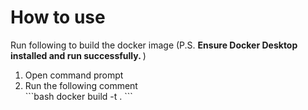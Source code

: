 # How to use

Run following to build the docker image (P.S. <b> Ensure Docker Desktop installed and run successfully. </b>) 
<ol>
<li>Open command prompt</li>
<li>
Run the following comment
</li>
```bash
docker build -t <docker_image_name> .  
```
</ol>
